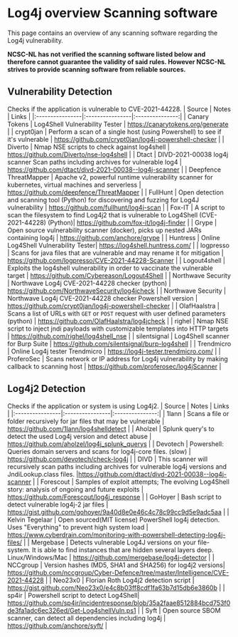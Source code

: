 # Log4j overview Scanning software

This page contains an overview of any scanning software regarding the Log4j vulnerability. 

**NCSC-NL has not verified the scanning software listed below and therefore cannot guarantee the validity of said rules.
However NCSC-NL strives to provide scanning software from reliable sources.**

## Vulnerability Detection
Checks if the application is vulnerable to CVE-2021-44228.
| Source      | Notes        | Links |
|:----------------|:----------------|:---------------:|
| Canary Tokens |  Log4Shell Vulnerability Tester | https://canarytokens.org/generate |
| crypt0jan     | Perform a scan of a single host (using Powershell) to see if it's vulnerable | https://github.com/crypt0jan/log4j-powershell-checker |
| Diverto | Nmap NSE scripts to check against log4shell | https://github.com/Diverto/nse-log4shell |
| Dtact | DIVD-2021-00038 log4j scanner Scan paths including archives for vulnerable log4 | https://github.com/dtact/divd-2021-00038--log4j-scanner |
| Deepfence ThreatMapper | Apache v2, powerful runtime vulnerability scanner for kubernetes, virtual machines and serverless | https://github.com/deepfence/ThreatMapper |
| FullHunt | Open detection and scanning tool (Python) for discovering and fuzzing for Log4J vulnerability | https://github.com/fullhunt/log4j-scan |
| Fox-IT | A script to scan the filesystem to find Log4j2 that is vulnerable to Log4Shell (CVE-2021-44228) (Python)| https://github.com/fox-it/log4j-finder |
| Grype   | Open source vulnerability scanner (docker), picks up nested JARs containing log4j | https://github.com/anchore/grype |
| Huntress  | Online Log4Shell Vulnerability Tester| https://log4shell.huntress.com/ |
| logpresso | Scans for java files that are vulnerable and may rename it for mitigation | https://github.com/logpresso/CVE-2021-44228-Scanner |
| Logout4shell | Exploits the log4shell vulnerability in order to vaccinate the vulnerable target | https://github.com/Cybereason/Logout4Shell |
| Northwave Security | Northwave Log4j CVE-2021-44228 checker (python) | https://github.com/NorthwaveSecurity/log4jcheck |
| Northwave Security | Northwave Log4j CVE-2021-44228 checker Powershell version | https://github.com/crypt0jan/log4j-powershell-checker |
| OlafHaalstra | Scans a list of URLs with `GET` or `POST` request with user defined parameters (python) | https://github.com/OlafHaalstra/log4jcheck |
| righel |  Nmap NSE script to inject jndi payloads with customizable templates into HTTP targets | https://github.com/righel/log4shell_nse |
| silentsignal | Log4Shell scanner for Burp Suite | https://github.com/silentsignal/burp-log4shell |
| Trendmicro | Online Log4j tester Trendmicro | https://log4j-tester.trendmicro.com/ |
| ProferoSec | Scans network or IP address for Log4j vulnerability by making callback to scanning host | https://github.com/proferosec/log4jScanner |

## Log4j2 Detection
Checks if the application or system is using Log4j2.
| Source      | Notes        | Links |
|:----------------|:----------------|:---------------:|
| 1lann  | Scans a file or folder recursively for jar files that may be vulnerable | https://github.com/1lann/log4shelldetect |
| Aholzel | Splunk query's to detect the used Log4j version and detect abuse | https://github.com/aholzel/log4j_splunk_querys |
| Devotech | Powershell: Queries domain servers and scans for log4j-core files. (slow) | https://github.com/devotech/check-log4j |
| DIVD | This scanner will recursively scan paths including archives for vulnerable log4j versions and JndiLookup.class files. |https://github.com/dtact/divd-2021-00038--log4j-scanner |
| Forescout | Samples of exploit attempts; The evolving Log4Shell story: analysis of ongoing and future exploits | https://github.com/Forescout/log4j_response |
| GoHoyer | Bash script to detect vulnerable log4j-2 jar files | https://gist.github.com/gohoyer/9a40d8e0e46c4c78c99cc9d5e9adc5aa |
| Kelvin Tegelaar | Open sourced(MIT license) PowerShell log4j detection. Uses "Everything" to prevent high system load | https://www.cyberdrain.com/monitoring-with-powershell-detecting-log4j-files/ |
| Mergebase | Detects vulnerable Log4J versions on your file-system. It is able to find instances that are hidden several layers deep. Linux/Windows/Mac | https://github.com/mergebase/log4j-detector |
| NCCgroup  | Version hashes (MD5, SHA1 and SHA256) for log4j2 versions| https://github.com/nccgroup/Cyber-Defence/tree/master/Intelligence/CVE-2021-44228 |
| Neo23x0   | Florian Roth Log4j2 detection script | https://gist.github.com/Neo23x0/e4c8b03ff8cdf1fa63b7d15db6e3860b |
| sp4ir     | Powershell script to detect Log4Shell| https://github.com/sp4ir/incidentresponse/blob/35a2faae8512884bcd753f0de3fa1adc6ec326ed/Get-Log4shellVuln.ps1 |
| Syft | Open source SBOM scanner, can detect all dependencies including log4j | https://github.com/anchore/syft/ |
